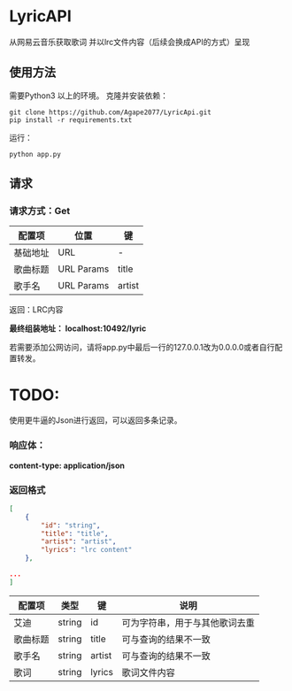 # LyricAPI
从网易云音乐获取歌词 并以lrc文件内容（后续会换成API的方式）呈现

## 使用方法
需要Python3 以上的环境。
克隆并安装依赖：
```shell
git clone https://github.com/Agape2077/LyricApi.git
pip install -r requirements.txt
```
运行：
```shell
python app.py
```



## 请求
### 请求方式：Get
|配置项|位置|键|
|---- | ---- | --- | 
|基础地址|	URL	| -	|  
歌曲标题|	URL Params|	title	|
歌手名|	URL Params|	artist	|

返回：LRC内容

**最终组装地址： localhost:10492/lyric**

 若需要添加公网访问，请将app.py中最后一行的127.0.0.1改为0.0.0.0或者自行配置转发。



# TODO:
使用更牛逼的Json进行返回，可以返回多条记录。
### 响应体：
**content-type: application/json**

### 返回格式

```json
[
    {
        "id": "string",
        "title": "title",
        "artist": "artist",
        "lyrics": "lrc content"
    },

...
]
```
|配置项|类型|键|说明|
|---- | ---- | --- | --- |
|艾迪|	string	| id | 可为字符串，用于与其他歌词去重 
歌曲标题|string|title|可与查询的结果不一致
歌手名|	string|	artist	|可与查询的结果不一致
歌词|string|lyrics|歌词文件内容




